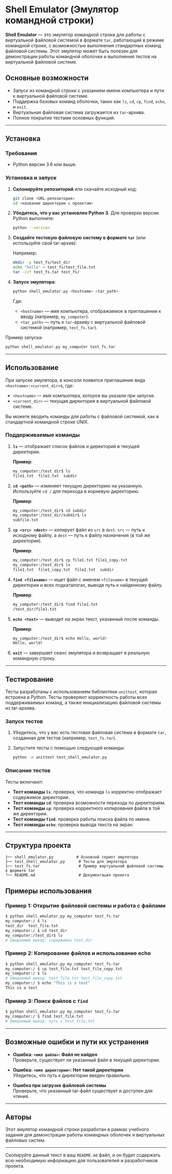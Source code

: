 # Shell Emulator (Эмулятор командной строки)

**Shell Emulator** — это эмулятор командной строки для работы с виртуальной файловой системой в формате `tar`, работающий в режиме командной строки, с возможностью выполнения стандартных команд файловой системы. Этот эмулятор может быть полезен для демонстрации работы командной оболочки и выполнения тестов на виртуальной файловой системе.

## Основные возможности

- Запуск из командной строки с указанием имени компьютера и пути к виртуальной файловой системе.
- Поддержка базовых команд оболочки, таких как `ls`, `cd`, `cp`, `find`, `echo`, и `exit`.
- Виртуальная файловая система загружается из `tar`-архива.
- Полное покрытие тестами основных функций.

---

## Установка

### Требования

- Python версии 3.6 или выше.

### Установка и запуск

1. **Склонируйте репозиторий** или скачайте исходный код:

   ```bash
   git clone <URL-репозитория>
   cd <название директории с проектом>
   ```

2. **Убедитесь, что у вас установлен Python 3**. Для проверки версии Python выполните:

   ```bash
   python --version
   ```

3. **Создайте тестовую файловую систему в формате `tar`** (или используйте свой tar-архив):

   Например:
   ```bash
   mkdir -p test_fs/test_dir
   echo "hello" > test_fs/test_file.txt
   tar -cvf test_fs.tar test_fs/
   ```

4. **Запуск эмулятора**:

   ```bash
   python shell_emulator.py <hostname> <tar_path>
   ```

   Где:
   - `<hostname>` — имя компьютера, отображаемое в приглашении к вводу (например, `my_computer`).
   - `<tar_path>` — путь к `tar`-архиву с виртуальной файловой системой (например, `test_fs.tar`).

Пример запуска:

```bash
python shell_emulator.py my_computer test_fs.tar
```

---

## Использование

При запуске эмулятора, в консоли появится приглашение вида `<hostname>:<current_dir>$`, где:
- `<hostname>` — имя компьютера, которое вы указали при запуске.
- `<current_dir>` — текущая директория в виртуальной файловой системе.

Вы можете вводить команды для работы с файловой системой, как в стандартной командной строке UNIX.

### Поддерживаемые команды

1. **`ls`** — отображает список файлов и директорий в текущей директории.

   **Пример**:
   ```bash
   my_computer:/test_dir$ ls
   file1.txt  file2.txt  subdir
   ```

2. **`cd <path>`** — изменяет текущую директорию на указанную. Используйте `cd /` для перехода в корневую директорию.

   **Пример**:
   ```bash
   my_computer:/test_dir$ cd subdir
   my_computer:/test_dir/subdir$ ls
   subfile.txt
   ```

3. **`cp <src> <dest>`** — копирует файл из `src` в `dest`. `src` — путь к исходному файлу, а `dest` — путь к файлу назначения (в той же директории).

   **Пример**:
   ```bash
   my_computer:/test_dir$ cp file1.txt file1_copy.txt
   my_computer:/test_dir$ ls
   file1.txt  file1_copy.txt  file2.txt  subdir
   ```

4. **`find <filename>`** — ищет файл с именем `<filename>` в текущей директории и всех подкаталогах, выводя путь к найденному файлу.

   **Пример**:
   ```bash
   my_computer:/test_dir$ find file1.txt
   /test_dir/file1.txt
   ```

5. **`echo <text>`** — выводит на экран текст, указанный после команды.

   **Пример**:
   ```bash
   my_computer:/test_dir$ echo Hello, world!
   Hello, world!
   ```

6. **`exit`** — завершает сеанс эмулятора и возвращает в реальную командную строку.

---

## Тестирование

Тесты разработаны с использованием библиотеки `unittest`, которая встроена в Python. Тесты проверяют корректность работы всех поддерживаемых команд, а также инициализацию файловой системы из tar-архива.

### Запуск тестов

1. Убедитесь, что у вас есть тестовая файловая система в формате `tar`, созданная для тестов (например, `test_fs.tar`).
   
2. Запустите тесты с помощью следующей команды:

   ```bash
   python -m unittest test_shell_emulator.py
   ```

### Описание тестов

Тесты включают:

- **Тест команды `ls`**: проверка, что команда `ls` корректно отображает содержимое директории.
- **Тест команды `cd`**: проверка возможности перехода по директориям.
- **Тест команды `cp`**: проверка корректного копирования файла в той же директории.
- **Тест команды `find`**: проверка работы поиска файла по имени.
- **Тест команды `echo`**: проверка вывода текста на экран.

---

## Структура проекта

```
├── shell_emulator.py          # Основной скрипт эмулятора
├── test_shell_emulator.py      # Тесты для эмулятора
├── test_fs.tar                 # Пример виртуальной файловой системы в формате tar
└── README.md                   # Документация проекта
```

## Примеры использования

### Пример 1: Открытие файловой системы и работа с файлами

```bash
$ python shell_emulator.py my_computer test_fs.tar
my_computer:/ $ ls
test_dir  test_file.txt
my_computer:/ $ cd test_dir
my_computer:/test_dir$ ls
# Ожидаемый вывод: содержимое test_dir
```

### Пример 2: Копирование файлов и использование echo

```bash
$ python shell_emulator.py my_computer test_fs.tar
my_computer:/ $ cp test_file.txt test_file_copy.txt
my_computer:/ $ ls
# Ожидаемый вывод: test_file.txt test_file_copy.txt
my_computer:/ $ echo "This is a test"
This is a test
```

### Пример 3: Поиск файлов с `find`

```bash
$ python shell_emulator.py my_computer test_fs.tar
my_computer:/ $ find test_file.txt
# Ожидаемый вывод: путь к test_file.txt
```

---

## Возможные ошибки и пути их устранения

- **Ошибка: `<имя файла>`: Файл не найден**  
  Проверьте, существует ли указанный файл в текущей директории.

- **Ошибка: `<имя директории>`: Нет такой директории**  
  Убедитесь, что путь к директории введен правильно.

- **Ошибка при загрузке файловой системы**  
  Проверьте, что указанный tar-файл существует и доступен для чтения.

---

## Авторы

Этот эмулятор командной строки разработан в рамках учебного задания для демонстрации работы командных оболочек и виртуальных файловых систем.

--- 

Скопируйте данный текст в ваш `README.md` файл, и он будет содержать всю необходимую информацию для пользователей и разработчиков проекта.
